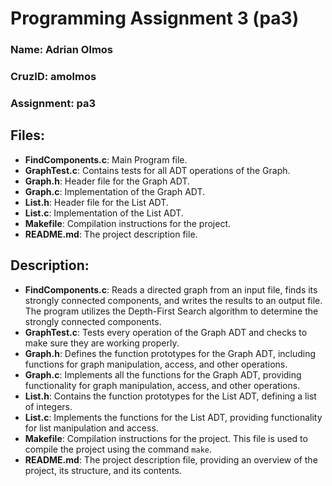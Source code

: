 # Programming Assignment 3 (pa3)

### Name: Adrian Olmos

### CruzID: amolmos

### Assignment: pa3

## Files:

- **FindComponents.c**: Main Program file.
- **GraphTest.c**: Contains tests for all ADT operations of the Graph.
- **Graph.h**: Header file for the Graph ADT.
- **Graph.c**: Implementation of the Graph ADT.
- **List.h**: Header file for the List ADT.
- **List.c**: Implementation of the List ADT.
- **Makefile**: Compilation instructions for the project.
- **README.md**: The project description file.

## Description:

- **FindComponents.c**: Reads a directed graph from an input file, finds its strongly connected components, and writes
  the results to an output file. The program utilizes the Depth-First Search algorithm to determine the strongly
  connected components.
- **GraphTest.c**: Tests every operation of the Graph ADT and checks to make sure they are working properly.
- **Graph.h**: Defines the function prototypes for the Graph ADT, including functions for graph manipulation, access,
  and other operations.
- **Graph.c**: Implements all the functions for the Graph ADT, providing functionality for graph manipulation, access,
  and other operations.
- **List.h**: Contains the function prototypes for the List ADT, defining a list of integers.
- **List.c**: Implements the functions for the List ADT, providing functionality for list manipulation and access.
- **Makefile**: Compilation instructions for the project. This file is used to compile the project using the command `make`.
- **README.md**: The project description file, providing an overview of the project, its structure, and its contents.